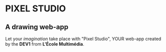 # PIXEL STUDIO
## A drawing web-app

Let your _imagination_ take place with "Pixel Studio", YOUR web-app created by the __DEV1__ from __L'École Multimédia__.